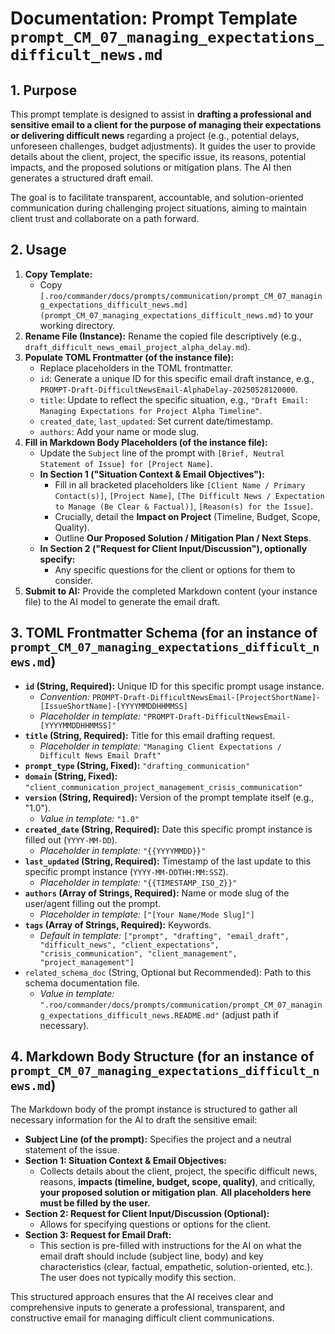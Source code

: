 # Documentation: Prompt Template `prompt_CM_07_managing_expectations_difficult_news.md`

## 1. Purpose

This prompt template is designed to assist in **drafting a professional and sensitive email to a client for the purpose of managing their expectations or delivering difficult news** regarding a project (e.g., potential delays, unforeseen challenges, budget adjustments). It guides the user to provide details about the client, project, the specific issue, its reasons, potential impacts, and the proposed solutions or mitigation plans. The AI then generates a structured draft email.

The goal is to facilitate transparent, accountable, and solution-oriented communication during challenging project situations, aiming to maintain client trust and collaborate on a path forward.

## 2. Usage

1.  **Copy Template:**
    *   Copy `[.roo/commander/docs/prompts/communication/prompt_CM_07_managing_expectations_difficult_news.md](prompt_CM_07_managing_expectations_difficult_news.md)` to your working directory.
2.  **Rename File (Instance):** Rename the copied file descriptively (e.g., `draft_difficult_news_email_project_alpha_delay.md`).
3.  **Populate TOML Frontmatter (of the instance file):**
    *   Replace placeholders in the TOML frontmatter.
    *   `id`: Generate a unique ID for this specific email draft instance, e.g., `PROMPT-Draft-DifficultNewsEmail-AlphaDelay-20250528120000`.
    *   `title`: Update to reflect the specific situation, e.g., `"Draft Email: Managing Expectations for Project Alpha Timeline"`.
    *   `created_date`, `last_updated`: Set current date/timestamp.
    *   `authors`: Add your name or mode slug.
4.  **Fill in Markdown Body Placeholders (of the instance file):**
    *   Update the `Subject` line of the prompt with `[Brief, Neutral Statement of Issue] for [Project Name]`.
    *   **In Section 1 ("Situation Context & Email Objectives"):**
        *   Fill in all bracketed placeholders like `[Client Name / Primary Contact(s)]`, `[Project Name]`, `[The Difficult News / Expectation to Manage (Be Clear & Factual)]`, `[Reason(s) for the Issue]`.
        *   Crucially, detail the **Impact on Project** (Timeline, Budget, Scope, Quality).
        *   Outline **Our Proposed Solution / Mitigation Plan / Next Steps**.
    *   **In Section 2 ("Request for Client Input/Discussion"), optionally specify:**
        *   Any specific questions for the client or options for them to consider.
5.  **Submit to AI:** Provide the completed Markdown content (your instance file) to the AI model to generate the email draft.

## 3. TOML Frontmatter Schema (for an instance of `prompt_CM_07_managing_expectations_difficult_news.md`)

*   **`id` (String, Required):** Unique ID for this specific prompt usage instance.
    *   *Convention:* `PROMPT-Draft-DifficultNewsEmail-[ProjectShortName]-[IssueShortName]-[YYYYMMDDHHMMSS]`
    *   *Placeholder in template:* `"PROMPT-Draft-DifficultNewsEmail-[YYYYMMDDHHMMSS]"`
*   **`title` (String, Required):** Title for this email drafting request.
    *   *Placeholder in template:* `"Managing Client Expectations / Difficult News Email Draft"`
*   **`prompt_type` (String, Fixed):** `"drafting_communication"`
*   **`domain` (String, Fixed):** `"client_communication_project_management_crisis_communication"`
*   **`version` (String, Required):** Version of the prompt template itself (e.g., "1.0").
    *   *Value in template:* `"1.0"`
*   **`created_date` (String, Required):** Date this specific prompt instance is filled out (`YYYY-MM-DD`).
    *   *Placeholder in template:* `"{{YYYYMMDD}}"`
*   **`last_updated` (String, Required):** Timestamp of the last update to this specific prompt instance (`YYYY-MM-DDTHH:MM:SSZ`).
    *   *Placeholder in template:* `"{{TIMESTAMP_ISO_Z}}"`
*   **`authors` (Array of Strings, Required):** Name or mode slug of the user/agent filling out the prompt.
    *   *Placeholder in template:* `["[Your Name/Mode Slug]"]`
*   **`tags` (Array of Strings, Required):** Keywords.
    *   *Default in template:* `["prompt", "drafting", "email_draft", "difficult_news", "client_expectations", "crisis_communication", "client_management", "project_management"]`
*   `related_schema_doc` (String, Optional but Recommended): Path to this schema documentation file.
    *   *Value in template:* `".roo/commander/docs/prompts/communication/prompt_CM_07_managing_expectations_difficult_news.README.md"` (adjust path if necessary).

## 4. Markdown Body Structure (for an instance of `prompt_CM_07_managing_expectations_difficult_news.md`)

The Markdown body of the prompt instance is structured to gather all necessary information for the AI to draft the sensitive email:

*   **Subject Line (of the prompt):** Specifies the project and a neutral statement of the issue.
*   **Section 1: Situation Context & Email Objectives:**
    *   Collects details about the client, project, the specific difficult news, reasons, **impacts (timeline, budget, scope, quality)**, and critically, **your proposed solution or mitigation plan**. **All placeholders here must be filled by the user.**
*   **Section 2: Request for Client Input/Discussion (Optional):**
    *   Allows for specifying questions or options for the client.
*   **Section 3: Request for Email Draft:**
    *   This section is pre-filled with instructions for the AI on what the email draft should include (subject line, body) and key characteristics (clear, factual, empathetic, solution-oriented, etc.). The user does not typically modify this section.

This structured approach ensures that the AI receives clear and comprehensive inputs to generate a professional, transparent, and constructive email for managing difficult client communications.